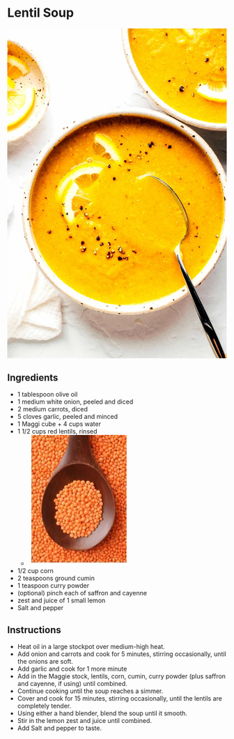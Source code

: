# Lentil Soup

![img_21.png](img_21.png ':size=300')

## Ingredients

- 1 tablespoon olive oil
- 1 medium white onion, peeled and diced
- 2 medium carrots, diced
- 5 cloves garlic, peeled and minced
- 1 Maggi cube + 4 cups water
- 1 1/2 cups red lentils, rinsed
  - ![img_22.png](img_22.png ':size=150')
- 1/2 cup corn
- 2 teaspoons ground cumin
- 1 teaspoon curry powder
- (optional) pinch each of saffron and cayenne
- zest and juice of 1 small lemon
- Salt and pepper

## Instructions

- Heat oil in a large stockpot over medium-high heat.
- Add onion and carrots and cook for 5 minutes, stirring occasionally, until the onions are soft.
- Add garlic and cook for 1 more minute
- Add in the Maggie stock, lentils, corn, cumin, curry powder (plus saffron and cayenne, if using) until combined.
- Continue cooking until the soup reaches a simmer.
- Cover and cook for 15 minutes, stirring occasionally, until the lentils are completely tender.
- Using either a hand blender, blend the soup until it smooth.
- Stir in the lemon zest and juice until combined.
- Add Salt and pepper to taste.